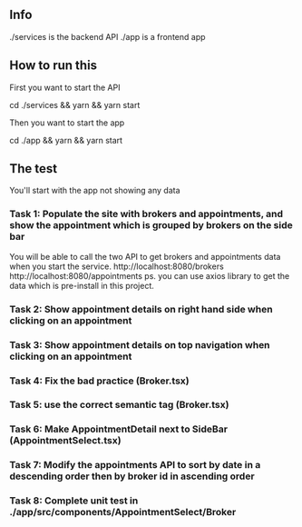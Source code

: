 ## Info

./services is the backend API
./app is a frontend app

## How to run this

First you want to start the API

cd ./services && yarn && yarn start

Then you want to start the app

cd ./app && yarn && yarn start

## The test

You'll start with the app not showing any data

### Task 1: Populate the site with brokers and appointments, and show the appointment which is grouped by brokers on the side bar

You will be able to call the two API to get brokers and appointments data when you start the service.
http://localhost:8080/brokers
http://localhost:8080/appointments
ps. you can use axios library to get the data which is pre-install in this project.

### Task 2: Show appointment details on right hand side when clicking on an appointment

### Task 3: Show appointment details on top navigation when clicking on an appointment

### Task 4: Fix the bad practice (Broker.tsx)

### Task 5: use the correct semantic tag (Broker.tsx)

### Task 6: Make AppointmentDetail next to SideBar (AppointmentSelect.tsx)

### Task 7: Modify the appointments API to sort by date in a descending order then by broker id in ascending order

### Task 8: Complete unit test in ./app/src/components/AppointmentSelect/Broker
